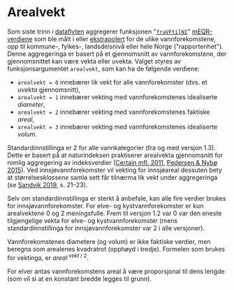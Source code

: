 # Arealvekt

Som siste trinn i [dataflyten](dataflyt.md) aggregerer funksjonen "[`fraVFtilNI`](fraVFtilNI.md)" [mEQR-verdiene](mEQR.md) som ble målt i eller [ekstrapolert](extrapol.md) for de ulike vannforekomstene, opp til kommune-, fylkes-, landsdelsnivå eller hele Norge ("rapportenhet").
Denne aggregeringa er basert på et gjennomsnitt av vannforekomstene, der gjennomsnittet kan være vekta eller uvekta.
Valget styres av funksjonsargumentet `arealvekt`, som kan ha de følgende verdiene:

* `arealvekt = 0` innebærer lik vekt for alle vannforekomster (dvs. et _uvekta_ gjennomsnitt),
* `arealvekt = 1` innebærer vekting med vannforekomstenes idealiserte _diameter_,
* `arealvekt = 2` innebærer vekting med vannforekomstenes faktiske _areal_, 
* `arealvekt = 3` innebærer vekting med vannforekomstenes idealiserte _volum_.

Standardinnstillinga er 2 for alle vannkategorier (fra og med versjon 1.3).
Dette er basert på at naturindeksen praktiserer arealvekta gjennomsnitt for romlig aggregering av indeksverdier ([Certain mfl. 2011](http://dx.doi.org/10.1371/journal.pone.0018930), [Pedersen & Nybø 2015](http://hdl.handle.net/11250/286693)).
Ved innsjøvannforekomster vil vekting for innsjøareal dessuten bety at størrelses*klassene* samla sett får tilnærma lik vekt under aggregeringa (se [Sandvik 2019](http://hdl.handle.net/11250/2631056), s. 21–23).

Selv om standardinnstillinga er sterkt å anbefale, kan alle fire verdier brukes for innsjøvannforekomster.
For elve- og kystvannforekomster er kun arealvektene 0 og 2 meningsfulle.
Frem til versjon 1.2 var 0 var den eneste tilgjengelige vekta for elve- og kystvannforekomster (mens standardinnstillinga for innsjøvannforekomster var 2 i alle versjoner).

Vannforekomstenes diametere (og volum) er ikke faktiske verdier, men beregna som arealenes kvadratrot (opphøyd i tredje). Formelen som brukes for vektinga, er _areal_<sup>&nbsp;_vekt_&nbsp;/&nbsp;2</sup>.

For elver antas vannforekomstens areal å være proporsjonal til dens lengde (som vil si at en konstant bredde legges til grunn).

